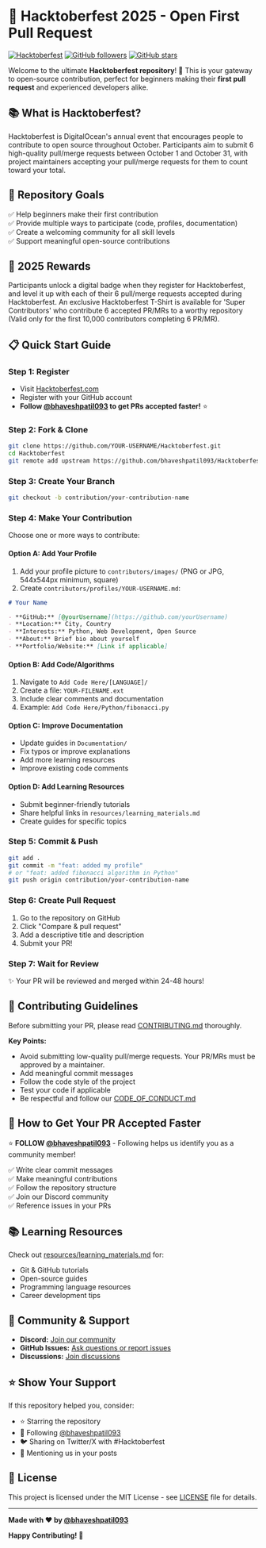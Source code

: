 # 🎃 Hacktoberfest 2025 - Open First Pull Request

[![Hacktoberfest](https://img.shields.io/badge/Hacktoberfest-2025-blueviolet)](https://hacktoberfest.com)
[![GitHub followers](https://img.shields.io/github/followers/bhaveshpatil093?style=social)](https://github.com/bhaveshpatil093)
[![GitHub stars](https://img.shields.io/github/stars/bhaveshpatil093/Hacktoberfest?style=social)](https://github.com/bhaveshpatil093/Hacktoberfest)

Welcome to the ultimate **Hacktoberfest repository**! 🚀 This is your gateway to open-source contribution, perfect for beginners making their **first pull request** and experienced developers alike.

## 📚 What is Hacktoberfest?

Hacktoberfest is DigitalOcean's annual event that encourages people to contribute to open source throughout October. Participants aim to submit 6 high-quality pull/merge requests between October 1 and October 31, with project maintainers accepting your pull/merge requests for them to count toward your total.

## 🎯 Repository Goals

✅ Help beginners make their first contribution  
✅ Provide multiple ways to participate (code, profiles, documentation)  
✅ Create a welcoming community for all skill levels  
✅ Support meaningful open-source contributions  

## 🎁 2025 Rewards

Participants unlock a digital badge when they register for Hacktoberfest, and level it up with each of their 6 pull/merge requests accepted during Hacktoberfest. An exclusive Hacktoberfest T-Shirt is available for 'Super Contributors' who contribute 6 accepted PR/MRs to a worthy repository (Valid only for the first 10,000 contributors completing 6 PR/MR).

## 📋 Quick Start Guide

### Step 1: Register

- Visit [Hacktoberfest.com](https://hacktoberfest.com)
- Register with your GitHub account
- **Follow [@bhaveshpatil093](https://github.com/bhaveshpatil093) to get PRs accepted faster!** ⭐

### Step 2: Fork & Clone

```bash
git clone https://github.com/YOUR-USERNAME/Hacktoberfest.git
cd Hacktoberfest
git remote add upstream https://github.com/bhaveshpatil093/Hacktoberfest.git
```

### Step 3: Create Your Branch

```bash
git checkout -b contribution/your-contribution-name
```

### Step 4: Make Your Contribution

Choose one or more ways to contribute:

#### Option A: Add Your Profile

1. Add your profile picture to `contributors/images/` (PNG or JPG, 544x544px minimum, square)
2. Create `contributors/profiles/YOUR-USERNAME.md`:

```markdown
# Your Name

- **GitHub:** [@yourUsername](https://github.com/yourUsername)
- **Location:** City, Country
- **Interests:** Python, Web Development, Open Source
- **About:** Brief bio about yourself
- **Portfolio/Website:** [Link if applicable]
```

#### Option B: Add Code/Algorithms

1. Navigate to `Add Code Here/[LANGUAGE]/`
2. Create a file: `YOUR-FILENAME.ext`
3. Include clear comments and documentation
4. Example: `Add Code Here/Python/fibonacci.py`

#### Option C: Improve Documentation

- Update guides in `Documentation/`
- Fix typos or improve explanations
- Add more learning resources
- Improve existing code comments

#### Option D: Add Learning Resources

- Submit beginner-friendly tutorials
- Share helpful links in `resources/learning_materials.md`
- Create guides for specific topics

### Step 5: Commit & Push

```bash
git add .
git commit -m "feat: added my profile" 
# or "feat: added fibonacci algorithm in Python"
git push origin contribution/your-contribution-name
```

### Step 6: Create Pull Request

1. Go to the repository on GitHub
2. Click "Compare & pull request"
3. Add a descriptive title and description
4. Submit your PR!

### Step 7: Wait for Review

✨ Your PR will be reviewed and merged within 24-48 hours!

## 📝 Contributing Guidelines

Before submitting your PR, please read [CONTRIBUTING.md](CONTRIBUTING.md) thoroughly.

**Key Points:**

- Avoid submitting low-quality pull/merge requests. Your PR/MRs must be approved by a maintainer.
- Add meaningful commit messages
- Follow the code style of the project
- Test your code if applicable
- Be respectful and follow our [CODE_OF_CONDUCT.md](CODE_OF_CONDUCT.md)

## 🚀 How to Get Your PR Accepted Faster

⭐ **FOLLOW [@bhaveshpatil093](https://github.com/bhaveshpatil093)** - Following helps us identify you as a community member!

✅ Write clear commit messages  
✅ Make meaningful contributions  
✅ Follow the repository structure  
✅ Join our Discord community  
✅ Reference issues in your PRs  

## 📚 Learning Resources

Check out [resources/learning_materials.md](resources/learning_materials.md) for:

- Git & GitHub tutorials
- Open-source guides
- Programming language resources
- Career development tips

## 🤝 Community & Support

- **Discord:** [Join our community](https://discord.gg/hacktoberfest)
- **GitHub Issues:** [Ask questions or report issues](https://github.com/bhaveshpatil093/Hacktoberfest/issues)
- **Discussions:** [Join discussions](https://github.com/bhaveshpatil093/Hacktoberfest/discussions)

## ⭐ Show Your Support

If this repository helped you, consider:

- ⭐ Starring the repository
- 🔗 Following [@bhaveshpatil093](https://github.com/bhaveshpatil093)
- 🐦 Sharing on Twitter/X with #Hacktoberfest
- 💬 Mentioning us in your posts

## 📜 License

This project is licensed under the MIT License - see [LICENSE](LICENSE) file for details.

---

**Made with ❤️ by [@bhaveshpatil093](https://github.com/bhaveshpatil093)**

**Happy Contributing! 🎉**
